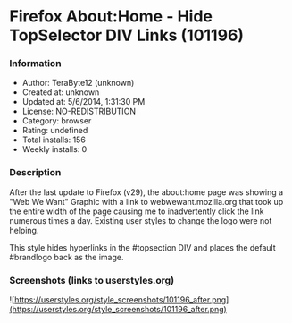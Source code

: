# Firefox About:Home - Hide TopSelector DIV Links (101196)

### Information
- Author: TeraByte12 (unknown)
- Created at: unknown
- Updated at: 5/6/2014, 1:31:30 PM
- License: NO-REDISTRIBUTION
- Category: browser
- Rating: undefined
- Total installs: 156
- Weekly installs: 0


### Description
After the last update to Firefox (v29), the about:home page was showing a "Web We Want" Graphic with a link to webwewant.mozilla.org that took up the entire width of the page causing me to inadvertently click the link numerous times a day. Existing user styles to change the logo were not helping.

This style hides hyperlinks in the #topsection DIV and places the default #brandlogo back as the image.


### Screenshots (links to userstyles.org)
![https://userstyles.org/style_screenshots/101196_after.png](https://userstyles.org/style_screenshots/101196_after.png)


